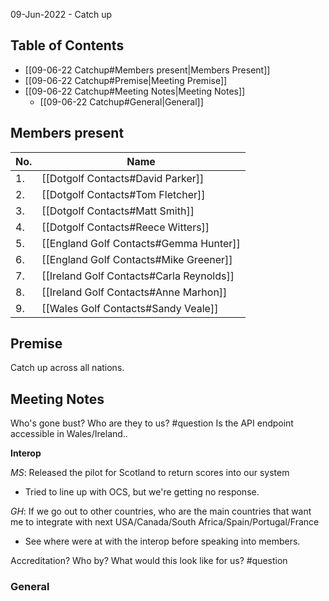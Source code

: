 09-Jun-2022 - Catch up 

## Table of Contents 
- [[09-06-22 Catchup#Members present|Members Present]]
- [[09-06-22 Catchup#Premise|Meeting Premise]]
- [[09-06-22 Catchup#Meeting Notes|Meeting Notes]]
	- [[09-06-22 Catchup#General|General]]


## Members present
| No.  | Name | 
| ----  | ----- |
| 1.  | [[Dotgolf Contacts#David Parker]] | 
| 2.  | [[Dotgolf Contacts#Tom Fletcher]] | 
| 3.  | [[Dotgolf Contacts#Matt Smith]] | 
| 4.  | [[Dotgolf Contacts#Reece Witters]] | 
| 5.  | [[England Golf Contacts#Gemma Hunter]] | 
| 6.  | [[England Golf Contacts#Mike Greener]] | 
| 7.  | [[Ireland Golf Contacts#Carla Reynolds]] | 
| 8.  | [[Ireland Golf Contacts#Anne Marhon]] | 
| 9.  | [[Wales Golf Contacts#Sandy Veale]] | 


## Premise

Catch up across all nations.

## Meeting Notes

Who's gone bust? Who are they to us? #question 
Is the API endpoint accessible in Wales/Ireland..


**Interop**

_MS_: Released the pilot for Scotland to return scores into our system
- Tried to line up with OCS, but we're getting no response.

_GH_: If we go out to other countries, who are the main countries that want me to integrate with next USA/Canada/South Africa/Spain/Portugal/France
- See where were at with the interop before speaking into members.

Accreditation? Who by? What would this look like for us? #question 



### General